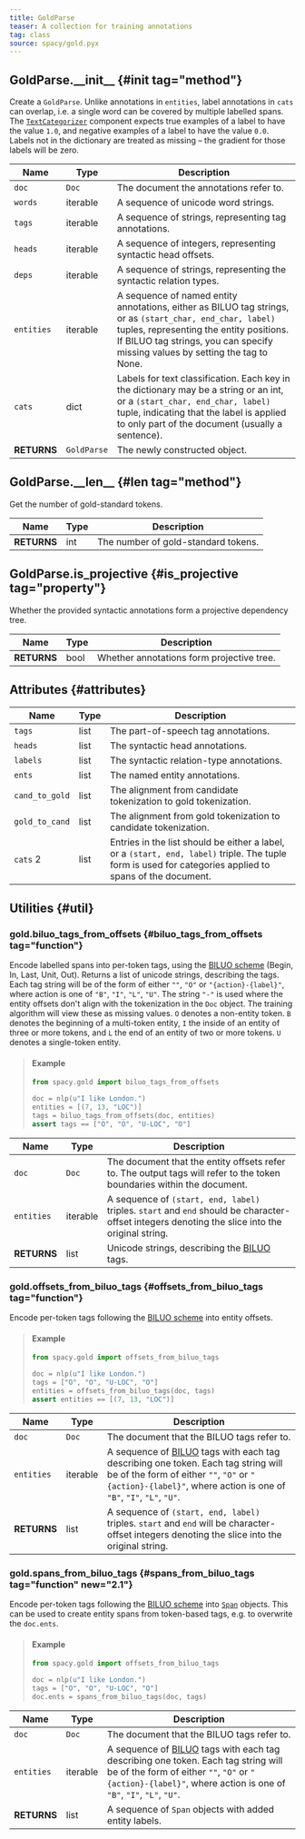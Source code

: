 ```yaml
---
title: GoldParse
teaser: A collection for training annotations
tag: class
source: spacy/gold.pyx
---
```


## GoldParse.\_\_init\_\_ {#init tag="method"}

Create a `GoldParse`. Unlike annotations in `entities`, label annotations in
`cats` can overlap, i.e. a single word can be covered by multiple labelled
spans. The [`TextCategorizer`](/api/textcategorizer) component expects true
examples of a label to have the value `1.0`, and negative examples of a label to
have the value `0.0`. Labels not in the dictionary are treated as missing – the
gradient for those labels will be zero.

| Name        | Type        | Description                                                                                                                                                                                                                            |
| ----------- | ----------- | -------------------------------------------------------------------------------------------------------------------------------------------------------------------------------------------------------------------------------------- |
| `doc`       | `Doc`       | The document the annotations refer to.                                                                                                                                                                                                 |
| `words`     | iterable    | A sequence of unicode word strings.                                                                                                                                                                                                    |
| `tags`      | iterable    | A sequence of strings, representing tag annotations.                                                                                                                                                                                   |
| `heads`     | iterable    | A sequence of integers, representing syntactic head offsets.                                                                                                                                                                           |
| `deps`      | iterable    | A sequence of strings, representing the syntactic relation types.                                                                                                                                                                      |
| `entities`  | iterable    | A sequence of named entity annotations, either as BILUO tag strings, or as `(start_char, end_char, label)` tuples, representing the entity positions. If BILUO tag strings, you can specify missing values by setting the tag to None. |
| `cats`      | dict        | Labels for text classification. Each key in the dictionary may be a string or an int, or a `(start_char, end_char, label)` tuple, indicating that the label is applied to only part of the document (usually a sentence).              |
| **RETURNS** | `GoldParse` | The newly constructed object.                                                                                                                                                                                                          |

## GoldParse.\_\_len\_\_ {#len tag="method"}

Get the number of gold-standard tokens.

| Name        | Type | Description                         |
| ----------- | ---- | ----------------------------------- |
| **RETURNS** | int  | The number of gold-standard tokens. |

## GoldParse.is_projective {#is_projective tag="property"}

Whether the provided syntactic annotations form a projective dependency tree.

| Name        | Type | Description                               |
| ----------- | ---- | ----------------------------------------- |
| **RETURNS** | bool | Whether annotations form projective tree. |

## Attributes {#attributes}

| Name                              | Type | Description                                                                                                                                              |
| --------------------------------- | ---- | -------------------------------------------------------------------------------------------------------------------------------------------------------- |
| `tags`                            | list | The part-of-speech tag annotations.                                                                                                                      |
| `heads`                           | list | The syntactic head annotations.                                                                                                                          |
| `labels`                          | list | The syntactic relation-type annotations.                                                                                                                 |
| `ents`                            | list | The named entity annotations.                                                                                                                            |
| `cand_to_gold`                    | list | The alignment from candidate tokenization to gold tokenization.                                                                                          |
| `gold_to_cand`                    | list | The alignment from gold tokenization to candidate tokenization.                                                                                          |
| `cats` <Tag variant="new">2</Tag> | list | Entries in the list should be either a label, or a `(start, end, label)` triple. The tuple form is used for categories applied to spans of the document. |

## Utilities {#util}

### gold.biluo_tags_from_offsets {#biluo_tags_from_offsets tag="function"}

Encode labelled spans into per-token tags, using the
[BILUO scheme](/api/annotation#biluo) (Begin, In, Last, Unit, Out). Returns a
list of unicode strings, describing the tags. Each tag string will be of the
form of either `""`, `"O"` or `"{action}-{label}"`, where action is one of
`"B"`, `"I"`, `"L"`, `"U"`. The string `"-"` is used where the entity offsets
don't align with the tokenization in the `Doc` object. The training algorithm
will view these as missing values. `O` denotes a non-entity token. `B` denotes
the beginning of a multi-token entity, `I` the inside of an entity of three or
more tokens, and `L` the end of an entity of two or more tokens. `U` denotes a
single-token entity.

> #### Example
>
> ```python
> from spacy.gold import biluo_tags_from_offsets
>
> doc = nlp(u"I like London.")
> entities = [(7, 13, "LOC")]
> tags = biluo_tags_from_offsets(doc, entities)
> assert tags == ["O", "O", "U-LOC", "O"]
> ```

| Name        | Type     | Description                                                                                                                                     |
| ----------- | -------- | ----------------------------------------------------------------------------------------------------------------------------------------------- |
| `doc`       | `Doc`    | The document that the entity offsets refer to. The output tags will refer to the token boundaries within the document.                          |
| `entities`  | iterable | A sequence of `(start, end, label)` triples. `start` and `end` should be character-offset integers denoting the slice into the original string. |
| **RETURNS** | list     | Unicode strings, describing the [BILUO](/api/annotation#biluo) tags.                                                                            |

### gold.offsets_from_biluo_tags {#offsets_from_biluo_tags tag="function"}

Encode per-token tags following the [BILUO scheme](/api/annotation#biluo) into
entity offsets.

> #### Example
>
> ```python
> from spacy.gold import offsets_from_biluo_tags
>
> doc = nlp(u"I like London.")
> tags = ["O", "O", "U-LOC", "O"]
> entities = offsets_from_biluo_tags(doc, tags)
> assert entities == [(7, 13, "LOC")]
> ```

| Name        | Type     | Description                                                                                                                                                                                                                 |
| ----------- | -------- | --------------------------------------------------------------------------------------------------------------------------------------------------------------------------------------------------------------------------- |
| `doc`       | `Doc`    | The document that the BILUO tags refer to.                                                                                                                                                                                  |
| `entities`  | iterable | A sequence of [BILUO](/api/annotation#biluo) tags with each tag describing one token. Each tag string will be of the form of either `""`, `"O"` or `"{action}-{label}"`, where action is one of `"B"`, `"I"`, `"L"`, `"U"`. |
| **RETURNS** | list     | A sequence of `(start, end, label)` triples. `start` and `end` will be character-offset integers denoting the slice into the original string.                                                                               |

### gold.spans_from_biluo_tags {#spans_from_biluo_tags tag="function" new="2.1"}

Encode per-token tags following the [BILUO scheme](/api/annotation#biluo) into
[`Span`](/api/span) objects. This can be used to create entity spans from
token-based tags, e.g. to overwrite the `doc.ents`.

> #### Example
>
> ```python
> from spacy.gold import offsets_from_biluo_tags
>
> doc = nlp(u"I like London.")
> tags = ["O", "O", "U-LOC", "O"]
> doc.ents = spans_from_biluo_tags(doc, tags)
> ```

| Name        | Type     | Description                                                                                                                                                                                                                 |
| ----------- | -------- | --------------------------------------------------------------------------------------------------------------------------------------------------------------------------------------------------------------------------- |
| `doc`       | `Doc`    | The document that the BILUO tags refer to.                                                                                                                                                                                  |
| `entities`  | iterable | A sequence of [BILUO](/api/annotation#biluo) tags with each tag describing one token. Each tag string will be of the form of either `""`, `"O"` or `"{action}-{label}"`, where action is one of `"B"`, `"I"`, `"L"`, `"U"`. |
| **RETURNS** | list     | A sequence of `Span` objects with added entity labels.                                                                                                                                                                      |
